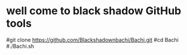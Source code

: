 # well come to black shadow GitHub tools 
#git clone https://github.com/Blackshadownbachi/Bachi.git
#cd Bachi
#./Bachi.sh 
